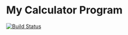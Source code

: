 # My Calculator Program
[![Build Status](https://app.travis-ci.com/Swathi0141/calc_example.svg?branch=main)](https://app.travis-ci.com/Swathi0141/calc_example)